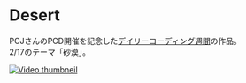 # Desert
PCJさんのPCD開催を記念した[デイリーコーディング週間](https://twitter.com/PCD_Tokyo/status/1359845455648223233)の作品。  
2/17のテーマ「砂漠」。

[![Video thumbneil](https://pbs.twimg.com/ext_tw_video_thumb/1362056174355419142/pu/img/SCE2iGEcnBWRo9Ud.jpg)](https://twitter.com/kotambourine/status/1362056191413657600/video/1)